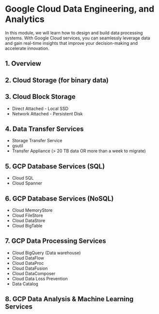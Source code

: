 # Google Cloud Data Engineering, and Analytics
In this module, we will learn how to design and build data processing systems. With Google Cloud services, you can seamlessly leverage data and gain real-time insights that improve your decision-making and accelerate innovation.

## 1. Overview
## 2. Cloud Storage (for binary data)
## 3. Cloud Block Storage
   - Direct Attached - Local SSD
   - Network Attached - Persistent Disk
## 4. Data Transfer Services
   - Storage Transfer Service
   - gsutil
   - Transfer Appliance (> 20 TB data OR more than a week to migrate)
## 5. GCP Database Services (SQL)
   - Cloud SQL
   - Cloud Spanner
## 6. GCP Database Services (NoSQL)
   - Cloud MemoryStore 
   - Cloud FileStore
   - Cloud DataStore
   - Cloud BigTable
## 7. GCP Data Processing Services
   - Cloud BigQuery (Data warehouse)
   - Cloud DataFlow
   - Cloud DataProc
   - Cloud DataFusion
   - Cloud DataComposer
   - Cloud Data Loss Prevention
   - Data Catalog
## 8. GCP Data Analysis & Machine Learning Services
